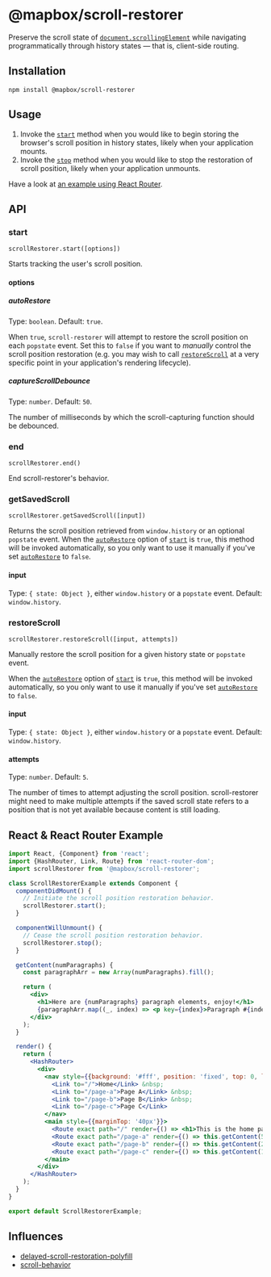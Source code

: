 # @mapbox/scroll-restorer

Preserve the scroll state of [`document.scrollingElement`](https://developer.mozilla.org/en-US/docs/Web/API/Document/scrollingElement) while navigating programmatically through history states — that is, client-side routing.

## Installation

```
npm install @mapbox/scroll-restorer
```

## Usage

1. Invoke the [`start`] method when you would like to begin storing the browser's scroll position in history states, likely when your application mounts.
2. Invoke the [`stop`] method when you would like to stop the restoration of scroll position, likely when your application unmounts.

Have a look at [an example using React Router](./example).

## API

### start

`scrollRestorer.start([options])`

Starts tracking the user's scroll position.

#### options

##### autoRestore

Type: `boolean`.
Default: `true`.

When `true`, `scroll-restorer` will attempt to restore the scroll position on each `popstate` event. Set this to `false` if you want to *manually* control the scroll position restoration (e.g. you may wish to call [`restoreScroll`] at a very specific point in your application's rendering lifecycle).

##### captureScrollDebounce

Type: `number`.
Default: `50`.

The number of milliseconds by which the scroll-capturing function should be debounced.

### end

`scrollRestorer.end()`

End scroll-restorer's behavior.

### getSavedScroll

`scrollRestorer.getSavedScroll([input])`

Returns the scroll position retrieved from `window.history` or an optional `popstate` event.
When the [`autoRestore`] option of [`start`] is `true`, this method will be invoked automatically, so you only want to use it manually if you've set [`autoRestore`] to `false`.

#### input

Type: `{ state: Object }`, either `window.history` or a `popstate` event.
Default: `window.history`.

### restoreScroll

`scrollRestorer.restoreScroll([input, attempts])`

Manually restore the scroll position for a given history state or `popstate` event.

When the [`autoRestore`] option of [`start`] is `true`, this method will be invoked automatically, so you only want to use it manually if you've set [`autoRestore`] to `false`.

#### input

Type: `{ state: Object }`, either `window.history` or a `popstate` event.
Default: `window.history`.

#### attempts

Type: `number`.
Default: `5`.

The number of times to attempt adjusting the scroll position.
scroll-restorer might need to make multiple attempts if the saved scroll state refers to a position that is not yet available because content is still loading.

## React & React Router Example

```jsx
import React, {Component} from 'react';
import {HashRouter, Link, Route} from 'react-router-dom';
import scrollRestorer from '@mapbox/scroll-restorer';

class ScrollRestorerExample extends Component {
  componentDidMount() {
    // Initiate the scroll position restoration behavior.
    scrollRestorer.start();
  }

  componentWillUnmount() {
    // Cease the scroll position restoration behavior.
    scrollRestorer.stop();
  }

  getContent(numParagraphs) {
    const paragraphArr = new Array(numParagraphs).fill();

    return (
      <div>
        <h1>Here are {numParagraphs} paragraph elements, enjoy!</h1>
        {paragraphArr.map((_, index) => <p key={index}>Paragraph #{index}.</p>)}
      </div>
    );
  }

  render() {
    return (
      <HashRouter>
        <div>
          <nav style={{background: '#fff', position: 'fixed', top: 0, left: 0, width: '100%'}}>
            <Link to="/">Home</Link> &nbsp;
            <Link to="/page-a">Page A</Link> &nbsp;
            <Link to="/page-b">Page B</Link> &nbsp;
            <Link to="/page-c">Page C</Link>
          </nav>
          <main style={{marginTop: '40px'}}>
            <Route exact path="/" render={() => <h1>This is the home page.</h1>} />
            <Route exact path="/page-a" render={() => this.getContent(5)} />
            <Route exact path="/page-b" render={() => this.getContent(20)} />
            <Route exact path="/page-c" render={() => this.getContent(100)} />
          </main>
        </div>
      </HashRouter>
    );
  }
}

export default ScrollRestorerExample;
```

## Influences

- [delayed-scroll-restoration-polyfill](https://github.com/brigade/delayed-scroll-restoration-polyfill)
- [scroll-behavior](https://github.com/taion/scroll-behavior)

[`start`]: #start
[`stop`]: #stop
[`restoreScroll`]: #restorescroll
[`autoRestore`]: #autorestore
